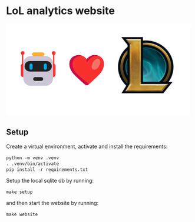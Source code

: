 # LoL analytics website

![width:500px](docs/../docs/assets/concept.png)

## Setup

Create a virtual environment, activate and install the requirements:

```
python -m venv .venv
. .venv/bin/activate
pip install -r requirements.txt
```

Setup the local sqlite db by running:

```
make setup
```

and then start the website by running:

```
make website
```
